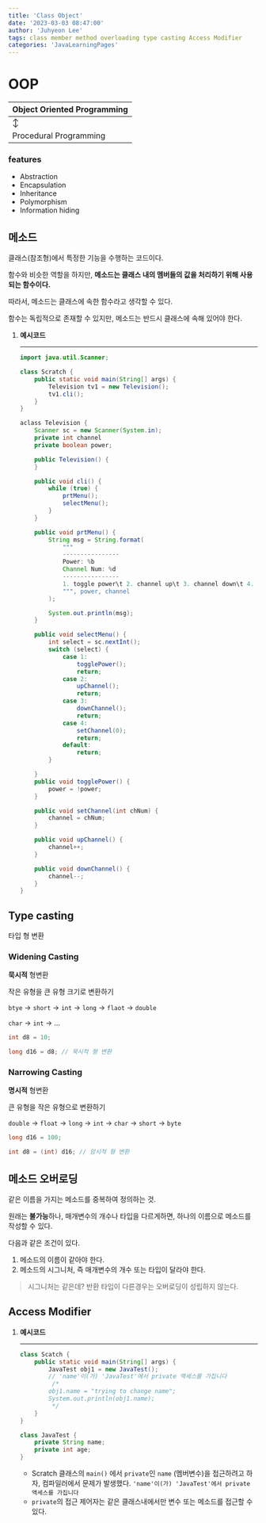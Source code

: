 ```yaml
---
title: 'Class Object'
date: '2023-03-03 08:47:00'
author: 'Juhyeon Lee'
tags: class member method overloading type casting Access Modifier
categories: 'JavaLearningPages'
---
```


# OOP


| Object Oriented Programming |
| --------------------------- |
| ↕️                          |
| Procedural Programming      |


### features

- Abstraction
- Encapsulation
- Inheritance
- Polymorphism
- Information hiding

## 메소드


클래스(참조형)에서 특정한 기능을 수행하는 코드이다.


함수와 비슷한 역할을 하지만,
**메소드는 클래스 내의 멤버들의 값을 처리하기 위해 사용되는 함수이다.**


따라서, 메소드는 클래스에 속한 함수라고 생각할 수 있다.


함수는 독립적으로 존재할 수 있지만, 메소드는 반드시 클래스에 속해 있어야 한다.

1. **예시코드**

	---


	```java
	import java.util.Scanner;
	
	class Scratch {
	    public static void main(String[] args) {
	        Television tv1 = new Television();
	        tv1.cli();
	    }
	}
	
	aclass Television {
	    Scanner sc = new Scanner(System.in);
	    private int channel
	    private boolean power;
	
	    public Television() {
	    }
	
	    public void cli() {
	        while (true) {
	            prtMenu();
	            selectMenu();
	        }
	    }
	
	    public void prtMenu() {
	        String msg = String.format(
	            """
	            ----------------
	            Power: %b
	            Channel Num: %d
	            ----------------
	            1. toggle power\t 2. channel up\t 3. channel down\t 4. set channel
	            """, power, channel
	        );
	
	        System.out.println(msg);
	    }
	
	    public void selectMenu() {
	        int select = sc.nextInt();
	        switch (select) {
	            case 1:
	                togglePower();
	                return;
	            case 2:
	                upChannel();
	                return;
	            case 3:
	                downChannel();
	                return;
	            case 4:
	                setChannel(0);
	                return;
	            default:
	                return;
	        }
	
	    }
	    public void togglePower() {
	        power = !power;
	    }
	
	    public void setChannel(int chNum) {
	        channel = chNum;
	    }
	
	    public void upChannel() {
	        channel++;
	    }
	
	    public void downChannel() {
	        channel--;
	    }
	}
	```


## Type casting 


타입 형 변환 


### Widening Casting


**묵시적** 형변환


작은 유형을 큰 유형 크기로 변환하기


`btye` → `short` → `int` → `long` → `flaot` → `double`


`char` → `int` → …


```java
int d8 = 10;

long d16 = d8; // 묵시적 형 변환
```


### Narrowing Casting


**명시적** 형변환


큰 유형을 작은 유형으로 변환하기


 `double` → `float` → `long` → `int` → `char` → `short` → `byte`


```java
long d16 = 100;

int d8 = (int) d16; // 암시적 형 변환
```


## 메소드 오버로딩


같은 이름을 가지는 메소드를 중복하여 정의하는 것.


원래는 **불가능**하나,
매개변수의 개수나 타입을 다르게하면, 하나의 이름으로 메소드를 작성할 수 있다.


다음과 같은 조건이 있다.

1. 메소드의 이름이 같아야 한다.
2. 메소드의 시그니처, 즉 매개변수의 개수 또는 타입이 달라야 한다.

> 시그니처는 같은데? 반환 타입이 다른경우는 오버로딩이 성립하지 않는다.


## Access Modifier

1. **예시코드**

	---


	```java
	class Scatch {
	    public static void main(String[] args) {
	        JavaTest obj1 = new JavaTest();
	        // 'name'이(가) 'JavaTest'에서 private 액세스를 가집니다
	         /*
	        obj1.name = "trying to change name";
	        System.out.println(obj1.name);
	         */
	    }
	}
	
	class JavaTest {
	    private String name;
	    private int age;
	}
	```

	- Scratch 클래스의 `main()` 에서 `private`인 `name` (멤버변수)을 접근하려고 하자, 컴파일러에서 문제가 발생했다.
	`'name'이(가) 'JavaTest'에서 private 액세스를 가집니다`
	- `private`의 접근 제어자는 같은 클래스내에서만 변수 또는 메소드를 접근할 수 있다.
